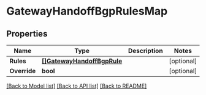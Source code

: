 # GatewayHandoffBgpRulesMap

## Properties

Name | Type | Description | Notes
------------ | ------------- | ------------- | -------------
**Rules** | [**[]GatewayHandoffBgpRule**](gateway_handoff_bgp_rule.md) |  | [optional] 
**Override** | **bool** |  | [optional] 

[[Back to Model list]](../README.md#documentation-for-models) [[Back to API list]](../README.md#documentation-for-api-endpoints) [[Back to README]](../README.md)


